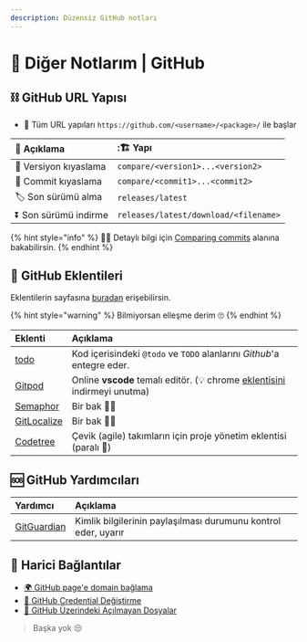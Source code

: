 ```yaml
---
description: Düzensiz GitHub notları
---
```


# 🎲 Diğer Notlarım \| GitHub

## ⛓️ GitHub URL Yapısı

* 🧱 Tüm URL yapıları `https://github.com/<username>/<package>/` ile başlar

| 📝 Açıklama | :🏗️ Yapı |
| :--- | :--- |
| 🧐 Versiyon kıyaslama | `compare/<version1>...<version2>` |
| 🔀 Commit kıyaslama | `compare/<commit1>...<commit2>` |
| 🏷️ Son sürümü alma | `releases/latest` |
| ⏬ Son sürümü indirme | `releases/latest/download/<filename>` |

{% hint style="info" %}
‍🧙‍♂ Detaylı bilgi için [Comparing commits](https://help.github.com/en/github/committing-changes-to-your-project/comparing-commits#comparing-commits) alanına bakabilirsin.
{% endhint %}

## 🔌 GitHub Eklentileri

Eklentilerin sayfasına [buradan](https://github.com/marketplace) erişebilirsin.

{% hint style="warning" %}
Bilmiyorsan elleşme derim 🙄
{% endhint %}

| Eklenti | Açıklama |
| :--- | :--- |
| [todo](https://github.com/marketplace/todo) | Kod içerisindeki `@todo` ve `TODO` alanlarını _Github_'a entegre eder. |
| [Gitpod](https://github.com/marketplace/gitpod-io) | Online **vscode** temalı editör. \(💡 chrome [eklentisini](https://chrome.google.com/webstore/detail/gitpod-online-ide/dodmmooeoklaejobgleioelladacbeki) indirmeyi unutma\) |
| [Semaphor](https://github.com/marketplace/semaphore) | Bir bak 🙋‍♀️ |
| [GitLocalize](https://github.com/marketplace/gitlocalize) | Bir bak 🙋‍♀️ |
| [Codetree](https://github.com/marketplace/codetree) | Çevik \(agile\) takımların için proje yönetim eklentisi \(paralı 🧐\) |

## 🆘 GitHub Yardımcıları

| Yardımcı | Açıklama |
| :--- | :--- |
| [GitGuardian](https://www.gitguardian.com/) | Kimlik bilgilerinin paylaşılması durumunu kontrol eder, uyarır |

## 🔗 Harici Bağlantılar

* [🌍 GitHub page'e domain bağlama](https://medium.com/@tivikter/github-pagesi-%C3%B6zel-domain-ile-kullanmak-ce57d229dae9)
* [🔐 GitHub Credential Değiştirme](https://www.youtube.com/watch?v=otBNYXz5Ie0)
* [📂 GitHub Üzerindeki Açılmayan Dosyalar](https://stackoverflow.com/questions/19584255/what-does-a-grey-icon-in-remote-github-mean)

> Başka yok 😒

